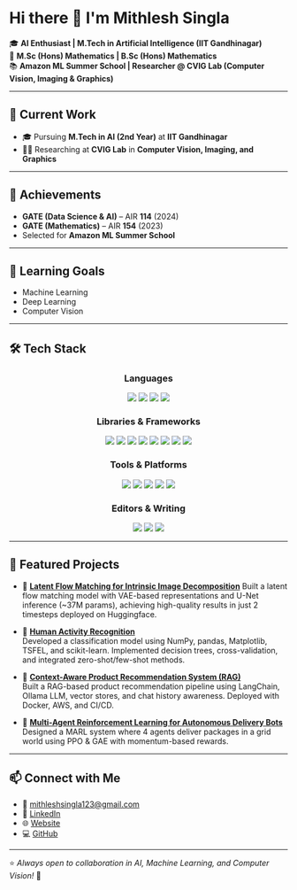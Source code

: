 # Hi there 👋 I'm Mithlesh Singla  

🎓 **AI Enthusiast | M.Tech in Artificial Intelligence (IIT Gandhinagar)**  
📘 **M.Sc (Hons) Mathematics | B.Sc (Hons) Mathematics**  
📚 **Amazon ML Summer School | Researcher @ CVIG Lab (Computer Vision, Imaging & Graphics)**  

---

## 🔭 Current Work  
- 🎓 Pursuing **M.Tech in AI (2nd Year)** at **IIT Gandhinagar**  
- 🧑‍🔬 Researching at **CVIG Lab** in **Computer Vision, Imaging, and Graphics**  

---

## 📜 Achievements  
- **GATE (Data Science & AI)** – AIR **114** (2024)  
- **GATE (Mathematics)** – AIR **154** (2023)  
- Selected for **Amazon ML Summer School**  

---

## 🌱 Learning Goals  
- Machine Learning  
- Deep Learning  
- Computer Vision  

---
## 🛠️ Tech Stack  

<h3 align="center">Languages</h3>
<p align="center">
  <img src="https://img.shields.io/badge/python-3670A0?style=for-the-badge&logo=python&logoColor=ffdd54" />
  <img src="https://img.shields.io/badge/c-%2300599C.svg?style=for-the-badge&logo=c&logoColor=white" />
  <img src="https://img.shields.io/badge/matlab-%23e16737.svg?style=for-the-badge&logo=matlab&logoColor=white" />
  <img src="https://img.shields.io/badge/fortran-%238B008B.svg?style=for-the-badge&logo=fortran&logoColor=white" />
</p>

<h3 align="center">Libraries & Frameworks</h3>
<p align="center">
  <img src="https://img.shields.io/badge/numpy-%23013243.svg?style=for-the-badge&logo=numpy&logoColor=white" />
  <img src="https://img.shields.io/badge/pandas-%23150458.svg?style=for-the-badge&logo=pandas&logoColor=white" />
  <img src="https://img.shields.io/badge/Matplotlib-%23ffffff.svg?style=for-the-badge&logo=Matplotlib&logoColor=black" />
  <img src="https://img.shields.io/badge/scikit--learn-%23F7931E.svg?style=for-the-badge&logo=scikit-learn&logoColor=white" />
  <img src="https://img.shields.io/badge/opencv-%23white.svg?style=for-the-badge&logo=opencv&logoColor=white" />
  <img src="https://img.shields.io/badge/TensorFlow-%23FF6F00.svg?style=for-the-badge&logo=TensorFlow&logoColor=white" />
  <img src="https://img.shields.io/badge/PyTorch-%23EE4C2C.svg?style=for-the-badge&logo=PyTorch&logoColor=white" />
  <img src="https://img.shields.io/badge/LangChain-%2300A67E.svg?style=for-the-badge&logo=chainlink&logoColor=white" />
</p>

<h3 align="center">Tools & Platforms</h3>
<p align="center">
  <img src="https://img.shields.io/badge/git-%23F05033.svg?style=for-the-badge&logo=git&logoColor=white" />
  <img src="https://img.shields.io/badge/github-%23121011.svg?style=for-the-badge&logo=github&logoColor=white" />
  <img src="https://img.shields.io/badge/docker-%230db7ed.svg?style=for-the-badge&logo=docker&logoColor=white" />
  <img src="https://img.shields.io/badge/AWS-%23FF9900.svg?style=for-the-badge&logo=amazon-aws&logoColor=white" />
  <img src="https://img.shields.io/badge/mysql-%234479A1.svg?style=for-the-badge&logo=mysql&logoColor=white" />
</p>

<h3 align="center">Editors & Writing</h3>
<p align="center">
  <img src="https://img.shields.io/badge/jupyter-%23FA0F00.svg?style=for-the-badge&logo=jupyter&logoColor=white" />
  <img src="https://img.shields.io/badge/Visual%20Studio%20Code-0078d7.svg?style=for-the-badge&logo=visual-studio-code&logoColor=white" />
  <img src="https://img.shields.io/badge/latex-%23008080.svg?style=for-the-badge&logo=latex&logoColor=white" />
</p>

---

## 📌 Featured Projects  
- 🚀 **[Latent Flow Matching for Intrinsic Image Decomposition](https://github.com/mithleshsingla/image_to_albedo_shading/tree/main)**
   Built a latent flow matching model with VAE-based representations and U-Net inference (~37M params), achieving high-quality results in just 2 timesteps deployed on Huggingface.
  
- 🏃 **[Human Activity Recognition](https://github.com/mithleshsingla/uci)**  
   Developed a classification model using NumPy, pandas, Matplotlib, TSFEL, and scikit-learn. Implemented decision trees, cross-validation, and integrated zero-shot/few-shot methods.  

- 🛒 **[Context-Aware Product Recommendation System (RAG)](https://github.com/mithleshsingla/RAG_based-product_reiview)**  
   Built a RAG-based product recommendation pipeline using LangChain, Ollama LLM, vector stores, and chat history awareness. Deployed with Docker, AWS, and CI/CD.  

- 🤖 **[Multi-Agent Reinforcement Learning for Autonomous Delivery Bots](https://github.com/mithleshsingla/Multi_agent_rl)**  
   Designed a MARL system where 4 agents deliver packages in a grid world using PPO & GAE with momentum-based rewards.  

---


## 📫 Connect with Me  
- 📧 [mithleshsingla123@gmail.com](mailto:mithleshsingla123@gmail.com)  
- 🔗 [LinkedIn](https://www.linkedin.com/in/mithlesh-singla-a7143a306/)  
- 🌐 [Website](https://mithleshsingla.github.io/)  
- 💻 [GitHub](https://github.com/mithleshsingla)  

---
⭐️ *Always open to collaboration in AI, Machine Learning, and Computer Vision!* 🚀
